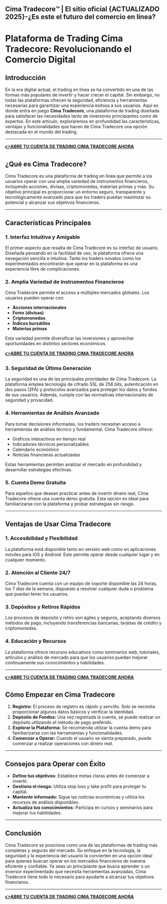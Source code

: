 ## Cima Tradecore™ | El sitio oficial {ACTUALIZADO 2025}-¿Es este el futuro del comercio en línea?

# Plataforma de Trading Cima Tradecore: Revolucionando el Comercio Digital

## Introducción

En la era digital actual, el trading en línea se ha convertido en una de las formas más populares de invertir y hacer crecer el capital. Sin embargo, no todas las plataformas ofrecen la seguridad, eficiencia y herramientas necesarias para garantizar una experiencia exitosa a sus usuarios. Aquí es donde entra en juego **Cima Tradecore**, una plataforma de trading diseñada para satisfacer las necesidades tanto de inversores principiantes como de expertos. En este artículo, exploraremos en profundidad las características, ventajas y funcionalidades que hacen de Cima Tradecore una opción destacada en el mundo del trading.

---

**[👉ABRE TU CUENTA DE TRADING CIMA TRADECORE AHORA](https://www.cryptoalertscam.com/cima-tradecore-review/)**

## ¿Qué es Cima Tradecore?

Cima Tradecore es una plataforma de trading en línea que permite a los usuarios operar con una amplia variedad de instrumentos financieros, incluyendo acciones, divisas, criptomonedas, materias primas y más. Su objetivo principal es proporcionar un entorno seguro, transparente y tecnológicamente avanzado para que los traders puedan maximizar su potencial y alcanzar sus objetivos financieros.

---

## Características Principales

### 1. **Interfaz Intuitiva y Amigable**

El primer aspecto que resalta de Cima Tradecore es su interfaz de usuario. Diseñada pensando en la facilidad de uso, la plataforma ofrece una navegación sencilla e intuitiva. Tanto los traders novatos como los experimentados encontrarán que operar en la plataforma es una experiencia libre de complicaciones.

### 2. **Amplia Variedad de Instrumentos Financieros**

Cima Tradecore permite el acceso a múltiples mercados globales. Los usuarios pueden operar con:

- **Acciones internacionales**
- **Forex (divisas)**
- **Criptomonedas**
- **Índices bursátiles**
- **Materias primas**

Esta variedad permite diversificar las inversiones y aprovechar oportunidades en distintos sectores económicos.

**[👉ABRE TU CUENTA DE TRADING CIMA TRADECORE AHORA](https://www.cryptoalertscam.com/cima-tradecore-review/)**

### 3. **Seguridad de Última Generación**

La seguridad es una de las principales prioridades de Cima Tradecore. La plataforma emplea tecnología de cifrado SSL de 256 bits, autenticación en dos pasos (2FA) y protocolos avanzados para proteger los datos y fondos de sus usuarios. Además, cumple con las normativas internacionales de seguridad y privacidad.

### 4. **Herramientas de Análisis Avanzado**

Para tomar decisiones informadas, los traders necesitan acceso a herramientas de análisis técnico y fundamental. Cima Tradecore ofrece:

- Gráficos interactivos en tiempo real
- Indicadores técnicos personalizables
- Calendario económico
- Noticias financieras actualizadas

Estas herramientas permiten analizar el mercado en profundidad y desarrollar estrategias efectivas.

### 5. **Cuenta Demo Gratuita**

Para aquellos que desean practicar antes de invertir dinero real, Cima Tradecore ofrece una cuenta demo gratuita. Esta opción es ideal para familiarizarse con la plataforma y probar estrategias sin riesgo.

---

## Ventajas de Usar Cima Tradecore

### 1. **Accesibilidad y Flexibilidad**

La plataforma está disponible tanto en versión web como en aplicaciones móviles para iOS y Android. Esto permite operar desde cualquier lugar y en cualquier momento.

### 2. **Atención al Cliente 24/7**

Cima Tradecore cuenta con un equipo de soporte disponible las 24 horas, los 7 días de la semana, dispuesto a resolver cualquier duda o problema que puedan tener los usuarios.

### 3. **Depósitos y Retiros Rápidos**

Los procesos de depósito y retiro son ágiles y seguros, aceptando diversos métodos de pago, incluyendo transferencias bancarias, tarjetas de crédito y criptomonedas.

### 4. **Educación y Recursos**

La plataforma ofrece recursos educativos como seminarios web, tutoriales, artículos y análisis de mercado para que los usuarios puedan mejorar continuamente sus conocimientos y habilidades.

---

**[👉ABRE TU CUENTA DE TRADING CIMA TRADECORE AHORA](https://www.cryptoalertscam.com/cima-tradecore-review/)**

## Cómo Empezar en Cima Tradecore

1. **Registro:** El proceso de registro es rápido y sencillo. Solo se necesita proporcionar algunos datos básicos y verificar la identidad.
2. **Depósito de Fondos:** Una vez registrada la cuenta, se puede realizar un depósito utilizando el método de pago preferido.
3. **Explorar la Plataforma:** Se recomienda utilizar la cuenta demo para familiarizarse con las herramientas y funcionalidades.
4. **Comenzar a Operar:** Cuando el usuario se sienta preparado, puede comenzar a realizar operaciones con dinero real.

---

## Consejos para Operar con Éxito

- **Define tus objetivos:** Establece metas claras antes de comenzar a invertir.
- **Gestiona el riesgo:** Utiliza stop loss y take profit para proteger tu capital.
- **Mantente informado:** Sigue las noticias económicas y utiliza los recursos de análisis disponibles.
- **Actualiza tus conocimientos:** Participa en cursos y seminarios para mejorar tus habilidades.

---

## Conclusión

Cima Tradecore se posiciona como una de las plataformas de trading más completas y seguras del mercado. Su enfoque en la tecnología, la seguridad y la experiencia del usuario la convierten en una opción ideal para quienes buscan operar en los mercados financieros de manera eficiente y confiable. Ya seas un principiante que busca aprender o un inversor experimentado que necesita herramientas avanzadas, Cima Tradecore tiene todo lo necesario para ayudarte a alcanzar tus objetivos financieros.

---

**[👉ABRE TU CUENTA DE TRADING CIMA TRADECORE AHORA](https://www.cryptoalertscam.com/cima-tradecore-review/)**
